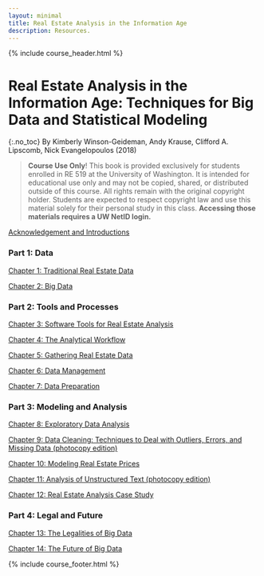 ```yaml
---
layout: minimal
title: Real Estate Analysis in the Information Age
description: Resources.
---
```


{% include course_header.html %}
# Real Estate Analysis in the Information Age: Techniques for Big Data and Statistical Modeling
{:.no_toc}
By Kimberly Winson-Geideman, Andy Krause, Clifford A. Lipscomb, Nick Evangelopoulos (2018)

> **Course Use Only**! This book is provided exclusively for students enrolled in RE 519 at the University of Washington. 
It is intended for educational use only and may not be copied, shared, or distributed outside of this course.
All rights remain with the original copyright holder. Students are expected to respect copyright law and use this material solely for their personal study in this class. **Accessing those materials requires a UW NetID login.**




[Acknowledgement and Introductions](https://staff.washington.edu/yohaoyu/data-analytics-visualization/re-in-information-age/front.pdf)

### Part 1: Data
[Chapter 1:  Traditional Real Estate Data](https://staff.washington.edu/yohaoyu/data-analytics-visualization/re-in-information-age/chapter-1.pdf)

[Chapter 2:  Big Data](https://staff.washington.edu/yohaoyu/data-analytics-visualization/re-in-information-age/chapter-2.pdf)

### Part 2: Tools and Processes

[Chapter 3:  Software Tools for Real Estate Analysis](https://staff.washington.edu/yohaoyu/data-analytics-visualization/re-in-information-age/chapter-3.pdf)

[Chapter 4:  The Analytical Workflow](https://staff.washington.edu/yohaoyu/data-analytics-visualization/re-in-information-age/chapter-4.pdf)

[Chapter 5:  Gathering Real Estate Data](https://staff.washington.edu/yohaoyu/data-analytics-visualization/re-in-information-age/chapter-5.pdf)

[Chapter 6:  Data Management](https://staff.washington.edu/yohaoyu/data-analytics-visualization/re-in-information-age/chapter-6.pdf)

[Chapter 7:  Data Preparation](https://staff.washington.edu/yohaoyu/data-analytics-visualization/re-in-information-age/chapter-7.pdf)

### Part 3: Modeling and Analysis

[Chapter 8:  Exploratory Data Analysis](https://staff.washington.edu/yohaoyu/data-analytics-visualization/re-in-information-age/chapter-8.pdf)

[Chapter 9:  Data Cleaning: Techniques to Deal with Outliers, Errors, and Missing Data (photocopy edition)]((https://staff.washington.edu/yohaoyu/data-analytics-visualization/re-in-information-age/chapter-9.pdf))

[Chapter 10: Modeling Real Estate Prices](https://staff.washington.edu/yohaoyu/data-analytics-visualization/re-in-information-age/chapter-10.pdf)

[Chapter 11:  Analysis of Unstructured Text (photocopy edition)]((https://staff.washington.edu/yohaoyu/data-analytics-visualization/re-in-information-age/chapter-11.pdf))

[Chapter 12:  Real Estate Analysis Case Study](https://staff.washington.edu/yohaoyu/data-analytics-visualization/re-in-information-age/chapter-12.pdf)


### Part 4: Legal and Future
[Chapter 13:  The Legalities of Big Data](https://staff.washington.edu/yohaoyu/data-analytics-visualization/re-in-information-age/chapter-13.pdf)

[Chapter 14:  The Future of Big Data](https://staff.washington.edu/yohaoyu/data-analytics-visualization/re-in-information-age/chapter-14.pdf)

{% include course_footer.html %}
